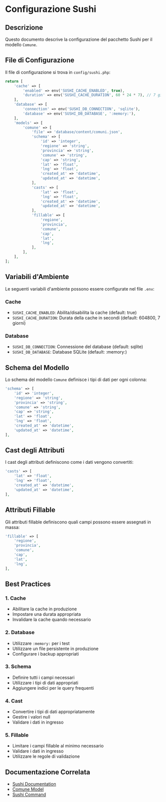# Configurazione Sushi

## Descrizione
Questo documento descrive la configurazione del pacchetto Sushi per il modello `Comune`.

## File di Configurazione
Il file di configurazione si trova in `config/sushi.php`:

```php
return [
    'cache' => [
        'enabled' => env('SUSHI_CACHE_ENABLED', true),
        'duration' => env('SUSHI_CACHE_DURATION', 60 * 24 * 7), // 7 giorni
    ],
    'database' => [
        'connection' => env('SUSHI_DB_CONNECTION', 'sqlite'),
        'database' => env('SUSHI_DB_DATABASE', ':memory:'),
    ],
    'models' => [
        'comune' => [
            'file' => 'database/content/comuni.json',
            'schema' => [
                'id' => 'integer',
                'regione' => 'string',
                'provincia' => 'string',
                'comune' => 'string',
                'cap' => 'string',
                'lat' => 'float',
                'lng' => 'float',
                'created_at' => 'datetime',
                'updated_at' => 'datetime',
            ],
            'casts' => [
                'lat' => 'float',
                'lng' => 'float',
                'created_at' => 'datetime',
                'updated_at' => 'datetime',
            ],
            'fillable' => [
                'regione',
                'provincia',
                'comune',
                'cap',
                'lat',
                'lng',
            ],
        ],
    ],
];
```

## Variabili d'Ambiente
Le seguenti variabili d'ambiente possono essere configurate nel file `.env`:

### Cache
- `SUSHI_CACHE_ENABLED`: Abilita/disabilita la cache (default: true)
- `SUSHI_CACHE_DURATION`: Durata della cache in secondi (default: 604800, 7 giorni)

### Database
- `SUSHI_DB_CONNECTION`: Connessione del database (default: sqlite)
- `SUSHI_DB_DATABASE`: Database SQLite (default: :memory:)

## Schema del Modello
Lo schema del modello `Comune` definisce i tipi di dati per ogni colonna:

```php
'schema' => [
    'id' => 'integer',
    'regione' => 'string',
    'provincia' => 'string',
    'comune' => 'string',
    'cap' => 'string',
    'lat' => 'float',
    'lng' => 'float',
    'created_at' => 'datetime',
    'updated_at' => 'datetime',
],
```

## Cast degli Attributi
I cast degli attributi definiscono come i dati vengono convertiti:

```php
'casts' => [
    'lat' => 'float',
    'lng' => 'float',
    'created_at' => 'datetime',
    'updated_at' => 'datetime',
],
```

## Attributi Fillable
Gli attributi fillable definiscono quali campi possono essere assegnati in massa:

```php
'fillable' => [
    'regione',
    'provincia',
    'comune',
    'cap',
    'lat',
    'lng',
],
```

## Best Practices

### 1. Cache
- Abilitare la cache in produzione
- Impostare una durata appropriata
- Invalidare la cache quando necessario

### 2. Database
- Utilizzare `:memory:` per i test
- Utilizzare un file persistente in produzione
- Configurare i backup appropriati

### 3. Schema
- Definire tutti i campi necessari
- Utilizzare i tipi di dati appropriati
- Aggiungere indici per le query frequenti

### 4. Cast
- Convertire i tipi di dati appropriatamente
- Gestire i valori null
- Validare i dati in ingresso

### 5. Fillable
- Limitare i campi fillable al minimo necessario
- Validare i dati in ingresso
- Utilizzare le regole di validazione

## Documentazione Correlata
- [Sushi Documentation](https://github.com/calebporzio/sushi)
- [Comune Model](comune-model.md)
- [Sushi Command](sushi-command.md) 